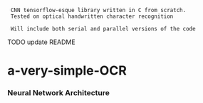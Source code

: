 ```
 CNN tensorflow-esque library written in C from scratch.
 Tested on optical handwritten character recognition

 Will include both serial and parallel versions of the code
```

TODO update README

# a-very-simple-OCR

### Neural Network Architecture

